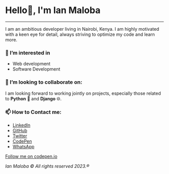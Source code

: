 # Hello👋, I'm Ian Maloba
---
I am an ambitious developer living in Nairobi, Kenya. I am highly motivated with a keen eye for detail, always striving to optimize my code and learn more.

### 👀 I’m interested in
- Web development
- Software Development

### 💞️ I’m looking to collaborate on:
I am looking forward to working jointly on projects, especially those related to **Python** 🐍 and **Django** 🌐.

### 📫 How to Contact me:
- [LinkedIn](https://www.linkedin.com/in/ianmalobamwakha)
- [GitHub](https://github.com/IanMalobaMwakha)
- [Twitter](https://twitter.com/IanMwakha)
- [CodePen](https://codepen.io/ianmalobamwakha/pens/public)
- [WhatsApp](https://wa.link/9swn5e)

[Follow me on codepen.io](https://codepen.io/ianmalobamwakha/pens/public)
  
*Ian Maloba © All rights reserved 2023.®*
